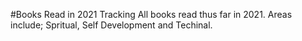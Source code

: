 #Books Read in 2021
Tracking All books read thus far in 2021. Areas include; Spritual, Self Development and Techinal.
